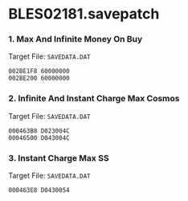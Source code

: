 # BLES02181.savepatch

### 1. Max And Infinite Money On Buy

Target File: `SAVEDATA.DAT`

```
002BE1F8 60000000
002BE200 60000000
```

### 2. Infinite And Instant Charge Max Cosmos

Target File: `SAVEDATA.DAT`

```
000463B8 D023004C
00046500 D043004C
```

### 3. Instant Charge Max SS

Target File: `SAVEDATA.DAT`

```
000463E8 D0430054
```

